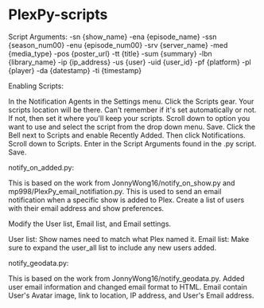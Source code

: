 # PlexPy-scripts

Script Arguments:
-sn {show_name} -ena {episode_name} -ssn {season_num00} -enu {episode_num00} -srv {server_name} -med {media_type} -pos {poster_url} -tt {title} -sum {summary} -lbn {library_name} -ip {ip_address} -us {user} -uid {user_id} -pf {platform} -pl {player} -da {datestamp} -ti {timestamp}

Enabling Scripts:

In the Notification Agents in the Settings menu. Click the Scripts gear. Your scripts location will be there. Can't remember if it's set automatically or not. If not, then set it where you'll keep your scripts. Scroll down to option you want to use and select the script from the drop down menu. Save. Click the Bell next to Scripts and enable Recently Added. Then click Notifications. Scroll down to Scripts. Enter in the Script Arguments found in the .py script. Save.

notify_on_added.py:

This is based on the work from JonnyWong16/notify_on_show.py and mp998/PlexPy_email_notifiation.py. This is used to send an email notification when a specific show is added to Plex. Create a list of users with their email address and show preferences.

Modify the User list, Email list, and Email settings.

User list: Show names need to match what Plex named it.
Email list: Make sure to expand the user_all list to include any new users added.

notify_geodata.py:

This is based on the work from JonnyWong16/notify_geodata.py. Added user email information and changed email format to HTML. Email contain User's Avatar image, link to location, IP address, and User's Email address.
